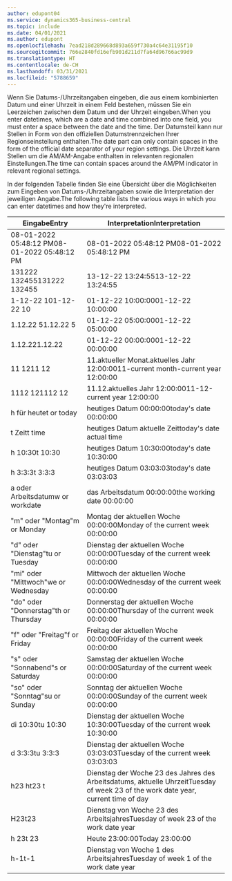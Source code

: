 ```yaml
---
author: edupont04
ms.service: dynamics365-business-central
ms.topic: include
ms.date: 04/01/2021
ms.author: edupont
ms.openlocfilehash: 7ead218d289668d893a659f730a4c64e31195f10
ms.sourcegitcommit: 766e2840fd16efb901d211d7fa64d96766ac99d9
ms.translationtype: HT
ms.contentlocale: de-CH
ms.lasthandoff: 03/31/2021
ms.locfileid: "5788659"
---
```

<span data-ttu-id="a8680-101">Wenn Sie Datums-/Uhrzeitangaben eingeben, die aus einem kombinierten Datum und einer Uhrzeit in einem Feld bestehen, müssen Sie ein Leerzeichen zwischen dem Datum und der Uhrzeit eingeben.</span><span class="sxs-lookup"><span data-stu-id="a8680-101">When you enter datetimes, which are a date and time combined into one field, you must enter a space between the date and the time.</span></span> <span data-ttu-id="a8680-102">Der Datumsteil kann nur Stellen in Form von den offiziellen Datumstrennzeichen Ihrer Regionseinstellung enthalten.</span><span class="sxs-lookup"><span data-stu-id="a8680-102">The date part can only contain spaces in the form of the official date separator of your region settings.</span></span> <span data-ttu-id="a8680-103">Die Uhrzeit kann Stellen um die AM/AM-Angabe enthalten in relevanten regionalen Einstellungen.</span><span class="sxs-lookup"><span data-stu-id="a8680-103">The time can contain spaces around the AM/PM indicator in relevant regional settings.</span></span>

<!--It is also possible to enter only a date in a datetime field, but it is not possible to enter only a time.-->

<span data-ttu-id="a8680-104">In der folgenden Tabelle finden Sie eine Übersicht über die Möglichkeiten zum Eingeben von Datums-/Uhrzeitangaben sowie die Interpretation der jeweiligen Angabe.</span><span class="sxs-lookup"><span data-stu-id="a8680-104">The following table lists the various ways in which you can enter datetimes and how they're interpreted.</span></span>  

|<span data-ttu-id="a8680-105">Eingabe</span><span class="sxs-lookup"><span data-stu-id="a8680-105">Entry</span></span>|<span data-ttu-id="a8680-106">Interpretation</span><span class="sxs-lookup"><span data-stu-id="a8680-106">Interpretation</span></span>|
|---------------|------------------------|
|<span data-ttu-id="a8680-107">08-01-2022 05:48:12 PM</span><span class="sxs-lookup"><span data-stu-id="a8680-107">08-01-2022 05:48:12 PM</span></span>|<span data-ttu-id="a8680-108">08\-01\-2022 05:48:12 PM</span><span class="sxs-lookup"><span data-stu-id="a8680-108">08\-01\-2022 05:48:12 PM</span></span>|
|<span data-ttu-id="a8680-109">131222 132455</span><span class="sxs-lookup"><span data-stu-id="a8680-109">131222 132455</span></span>|<span data-ttu-id="a8680-110">13-12-22 13:24:55</span><span class="sxs-lookup"><span data-stu-id="a8680-110">13-12-22 13:24:55</span></span>|
|<span data-ttu-id="a8680-111">1-12-22 10</span><span class="sxs-lookup"><span data-stu-id="a8680-111">1-12-22 10</span></span>|<span data-ttu-id="a8680-112">01-12-22 10:00:00</span><span class="sxs-lookup"><span data-stu-id="a8680-112">01-12-22 10:00:00</span></span>|
|<span data-ttu-id="a8680-113">1.12.22 5</span><span class="sxs-lookup"><span data-stu-id="a8680-113">1.12.22 5</span></span>|<span data-ttu-id="a8680-114">01-12-22 05:00:00</span><span class="sxs-lookup"><span data-stu-id="a8680-114">01-12-22 05:00:00</span></span>|
|<span data-ttu-id="a8680-115">1.12.22</span><span class="sxs-lookup"><span data-stu-id="a8680-115">1.12.22</span></span>|<span data-ttu-id="a8680-116">01-12-22 00:00:00</span><span class="sxs-lookup"><span data-stu-id="a8680-116">01-12-22 00:00:00</span></span>|
|<span data-ttu-id="a8680-117">11 12</span><span class="sxs-lookup"><span data-stu-id="a8680-117">11 12</span></span>|<span data-ttu-id="a8680-118">11.aktueller Monat.aktuelles Jahr 12:00:00</span><span class="sxs-lookup"><span data-stu-id="a8680-118">11-current month-current year 12:00:00</span></span>|
|<span data-ttu-id="a8680-119">1112 12</span><span class="sxs-lookup"><span data-stu-id="a8680-119">1112 12</span></span>|<span data-ttu-id="a8680-120">11.12.aktuelles Jahr 12:00:00</span><span class="sxs-lookup"><span data-stu-id="a8680-120">11-12-current year 12:00:00</span></span>|
|<span data-ttu-id="a8680-121">h für heute</span><span class="sxs-lookup"><span data-stu-id="a8680-121">t or today</span></span>|<span data-ttu-id="a8680-122">heutiges Datum 00:00:00</span><span class="sxs-lookup"><span data-stu-id="a8680-122">today's date 00:00:00</span></span>|
|<span data-ttu-id="a8680-123">t Zeit</span><span class="sxs-lookup"><span data-stu-id="a8680-123">t time</span></span>|<span data-ttu-id="a8680-124">heutiges Datum aktuelle Zeit</span><span class="sxs-lookup"><span data-stu-id="a8680-124">today's date actual time</span></span>|
|<span data-ttu-id="a8680-125">h 10:30</span><span class="sxs-lookup"><span data-stu-id="a8680-125">t 10:30</span></span>|<span data-ttu-id="a8680-126">heutiges Datum 10:30:00</span><span class="sxs-lookup"><span data-stu-id="a8680-126">today's date 10:30:00</span></span>|
|<span data-ttu-id="a8680-127">h 3:3:3</span><span class="sxs-lookup"><span data-stu-id="a8680-127">t 3:3:3</span></span>|<span data-ttu-id="a8680-128">heutiges Datum 03:03:03</span><span class="sxs-lookup"><span data-stu-id="a8680-128">today's date 03:03:03</span></span>|
|<span data-ttu-id="a8680-129">a oder Arbeitsdatum</span><span class="sxs-lookup"><span data-stu-id="a8680-129">w or workdate</span></span>|<span data-ttu-id="a8680-130">das Arbeitsdatum 00:00:00</span><span class="sxs-lookup"><span data-stu-id="a8680-130">the working date 00:00:00</span></span>|
|<span data-ttu-id="a8680-131">"m" oder "Montag"</span><span class="sxs-lookup"><span data-stu-id="a8680-131">m or Monday</span></span>|<span data-ttu-id="a8680-132">Montag der aktuellen Woche 00:00:00</span><span class="sxs-lookup"><span data-stu-id="a8680-132">Monday of the current week 00:00:00</span></span>|
|<span data-ttu-id="a8680-133">"d" oder "Dienstag"</span><span class="sxs-lookup"><span data-stu-id="a8680-133">tu or Tuesday</span></span>|<span data-ttu-id="a8680-134">Dienstag der aktuellen Woche 00:00:00</span><span class="sxs-lookup"><span data-stu-id="a8680-134">Tuesday of the current week 00:00:00</span></span>|
|<span data-ttu-id="a8680-135">"mi" oder "Mittwoch"</span><span class="sxs-lookup"><span data-stu-id="a8680-135">we or Wednesday</span></span>|<span data-ttu-id="a8680-136">Mittwoch der aktuellen Woche 00:00:00</span><span class="sxs-lookup"><span data-stu-id="a8680-136">Wednesday of the current week 00:00:00</span></span>|
|<span data-ttu-id="a8680-137">"do" oder "Donnerstag"</span><span class="sxs-lookup"><span data-stu-id="a8680-137">th or Thursday</span></span>|<span data-ttu-id="a8680-138">Donnerstag der aktuellen Woche 00:00:00</span><span class="sxs-lookup"><span data-stu-id="a8680-138">Thursday of the current week 00:00:00</span></span>|
|<span data-ttu-id="a8680-139">"f" oder "Freitag"</span><span class="sxs-lookup"><span data-stu-id="a8680-139">f or Friday</span></span>|<span data-ttu-id="a8680-140">Freitag der aktuellen Woche 00:00:00</span><span class="sxs-lookup"><span data-stu-id="a8680-140">Friday of the current week 00:00:00</span></span>|
|<span data-ttu-id="a8680-141">"s" oder "Sonnabend"</span><span class="sxs-lookup"><span data-stu-id="a8680-141">s or Saturday</span></span>|<span data-ttu-id="a8680-142">Samstag der aktuellen Woche 00:00:00</span><span class="sxs-lookup"><span data-stu-id="a8680-142">Saturday of the current week 00:00:00</span></span>|
|<span data-ttu-id="a8680-143">"so" oder "Sonntag"</span><span class="sxs-lookup"><span data-stu-id="a8680-143">su or Sunday</span></span>|<span data-ttu-id="a8680-144">Sonntag der aktuellen Woche 00:00:00</span><span class="sxs-lookup"><span data-stu-id="a8680-144">Sunday of the current week 00:00:00</span></span>|
|<span data-ttu-id="a8680-145">di 10:30</span><span class="sxs-lookup"><span data-stu-id="a8680-145">tu 10:30</span></span>|<span data-ttu-id="a8680-146">Dienstag der aktuellen Woche 10:30:00</span><span class="sxs-lookup"><span data-stu-id="a8680-146">Tuesday of the current week 10:30:00</span></span>|
|<span data-ttu-id="a8680-147">d 3:3:3</span><span class="sxs-lookup"><span data-stu-id="a8680-147">tu 3:3:3</span></span>|<span data-ttu-id="a8680-148">Dienstag der aktuellen Woche 03:03:03</span><span class="sxs-lookup"><span data-stu-id="a8680-148">Tuesday of the current week 03:03:03</span></span>|
|<span data-ttu-id="a8680-149">h23 h</span><span class="sxs-lookup"><span data-stu-id="a8680-149">t23 t</span></span>|<span data-ttu-id="a8680-150">Dienstag der Woche 23 des Jahres des Arbeitsdatums, aktuelle Uhrzeit</span><span class="sxs-lookup"><span data-stu-id="a8680-150">Tuesday of week 23 of the work date year, current time of day</span></span>|
|<span data-ttu-id="a8680-151">H23</span><span class="sxs-lookup"><span data-stu-id="a8680-151">t23</span></span>|<span data-ttu-id="a8680-152">Dienstag von Woche 23 des Arbeitsjahres</span><span class="sxs-lookup"><span data-stu-id="a8680-152">Tuesday of week 23 of the work date year</span></span>|
|<span data-ttu-id="a8680-153">h 23</span><span class="sxs-lookup"><span data-stu-id="a8680-153">t 23</span></span>|<span data-ttu-id="a8680-154">Heute 23:00:00</span><span class="sxs-lookup"><span data-stu-id="a8680-154">Today 23:00:00</span></span>|
|<span data-ttu-id="a8680-155">h-1</span><span class="sxs-lookup"><span data-stu-id="a8680-155">t-1</span></span>|<span data-ttu-id="a8680-156">Dienstag von Woche 1 des Arbeitsjahres</span><span class="sxs-lookup"><span data-stu-id="a8680-156">Tuesday of week 1 of the work date year</span></span>|


